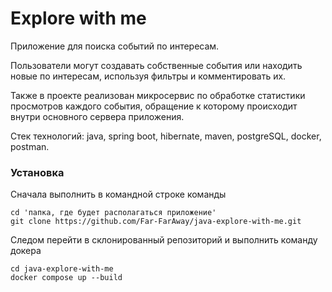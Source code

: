 # Explore with me

Приложение для поиска событий по интересам. 

Пользователи могут создавать собственные события или находить новые по интересам, используя фильтры и комментировать их.

Также в проекте реализован микросервис по обработке статистики просмотров каждого события, обращение к которому
происходит внутри основного сервера приложения.

Стек технологий: java, spring boot, hibernate, maven, postgreSQL, docker, postman.

### Установка
 Сначала выполнить в командной строке команды 

```
cd 'папка, где будет располагаться приложение'
git clone https://github.com/Far-FarAway/java-explore-with-me.git
```

Следом перейти в склонированный репозиторий и выполнить команду докера 
```
cd java-explore-with-me
docker compose up --build
```